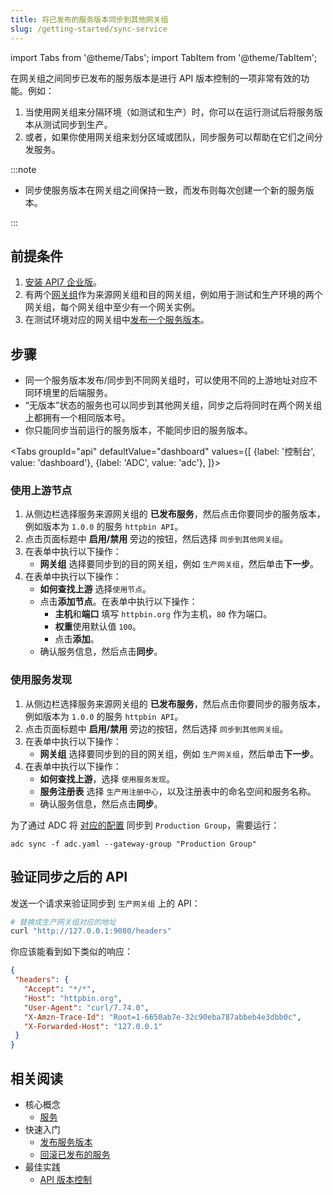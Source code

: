 ```yaml
---
title: 将已发布的服务版本同步到其他网关组
slug: /getting-started/sync-service
---
```


import Tabs from '@theme/Tabs';
import TabItem from '@theme/TabItem';

在网关组之间同步已发布的服务版本是进行 API 版本控制的一项非常有效的功能。例如：

1. 当使用网关组来分隔环境（如测试和生产）时，你可以在运行测试后将服务版本从测试同步到生产。
2. 或者，如果你使用网关组来划分区域或团队，同步服务可以帮助在它们之间分发服务。

:::note

* 同步使服务版本在网关组之间保持一致，而发布则每次创建一个新的服务版本。

:::

## 前提条件

1. [安装 API7 企业版](./install-api7-ee.md)。
2. 有两个[网关组](./add-gateway-group.md)作为来源网关组和目的网关组，例如用于测试和生产环境的两个网关组，每个网关组中至少有一个网关实例。
3. 在测试环境对应的网关组中[发布一个服务版本](./publish-service.md)。

## 步骤

* 同一个服务版本发布/同步到不同网关组时，可以使用不同的上游地址对应不同环境里的后端服务。
* “无版本”状态的服务也可以同步到其他网关组，同步之后将同时在两个网关组上都拥有一个相同版本号。
* 你只能同步当前运行的服务版本，不能同步旧的服务版本。

<Tabs
groupId="api"
defaultValue="dashboard"
values={[
{label: '控制台', value: 'dashboard'},
{label: 'ADC', value: 'adc'},
]}>
<TabItem value="dashboard">

### 使用上游节点

1. 从侧边栏选择服务来源网关组的 **已发布服务**，然后点击你要同步的服务版本，例如版本为 `1.0.0` 的服务 `httpbin API`。
2. 点击页面标题中 **启用/禁用** 旁边的按钮，然后选择 `同步到其他网关组`。
3. 在表单中执行以下操作：
   * **网关组** 选择要同步到的目的网关组，例如 `生产网关组`，然后单击**下一步**。
4. 在表单中执行以下操作：
   * **如何查找上游** 选择`使用节点`。
   * 点击**添加节点**。在表单中执行以下操作：
      * **主机**和**端口** 填写 `httpbin.org` 作为主机，`80` 作为端口。
      * **权重**使用默认值 `100`。
      * 点击**添加**。
   * 确认服务信息，然后点击**同步**。

### 使用服务发现

1. 从侧边栏选择服务来源网关组的 **已发布服务**，然后点击你要同步的服务版本，例如版本为 `1.0.0` 的服务 `httpbin API`。
2. 点击页面标题中 **启用/禁用** 旁边的按钮，然后选择 `同步到其他网关组`。
3. 在表单中执行以下操作：
   * **网关组** 选择要同步到的目的网关组，例如 `生产网关组`，然后单击**下一步**。
4. 在表单中执行以下操作：
   * **如何查找上游**，选择 `使用服务发现`。
   * **服务注册表** 选择 `生产用注册中心`，以及注册表中的命名空间和服务名称。
   * 确认服务信息，然后点击**同步**。

</TabItem>

<TabItem value="adc">

为了通过 ADC 将 [对应的配置](./publish-service.md#use-adc-to-publish-the-api) 同步到 `Production Group`，需要运行：  

```shell
adc sync -f adc.yaml --gateway-group "Production Group"
```

</TabItem>
</Tabs>

## 验证同步之后的 API

发送一个请求来验证同步到 `生产网关组` 上的 API：

```bash
# 替换成生产网关组对应的地址
curl "http://127.0.0.1:9080/headers"
```

你应该能看到如下类似的响应：

```json
{
 "headers": {
   "Accept": "*/*",
   "Host": "httpbin.org",
   "User-Agent": "curl/7.74.0",
   "X-Amzn-Trace-Id": "Root=1-6650ab7e-32c90eba787abbeb4e3dbb0c",
   "X-Forwarded-Host": "127.0.0.1"
 }
}
```

## 相关阅读

- 核心概念
  - [服务](../key-concepts/services.md)
- 快速入门
  - [发布服务版本](publish-service.md)
  - [回滚已发布的服务](rollback-service.md)
- 最佳实践
  - [API 版本控制](../best-practices/api-version-control.md)
